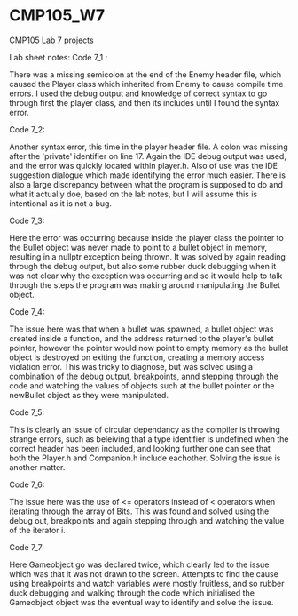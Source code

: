 # CMP105_W7
CMP105 Lab 7 projects

Lab sheet notes:
Code 7_1 :

There was a missing semicolon at the end of the Enemy header file, which caused the Player class which inherited from Enemy to cause compile time errors.
I used the debug output and knowledge of correct syntax to go through first the player class, and then its includes until I found the syntax error.


Code 7_2:

Another syntax error, this time in the player header file. A colon was missing after the 'private' identifier on line 17. Again the IDE debug output was used,
and the error was quickly located within player.h. Also of use was the IDE suggestion dialogue which made identifying the error much easier. There is also a
large discrepancy between what the program is supposed to do and what it actually doe, based on the lab notes, but I will assume this is intentional as it is not 
a bug.


Code 7_3:

Here the error was occurring because inside the player class the pointer to the Bullet object was never made to point to a bullet object in memory, resulting
in a nullptr exception being thrown. It was solved by again reading through the debug output, but also some rubber duck debugging when it was not clear why the 
exception was occurring and so it would help to talk through the steps the program was making around manipulating the Bullet object.


Code 7_4:

The issue here was that when a bullet was spawned, a bullet object was created inside a function, and the address returned to the player's bullet pointer,
however the pointer would now point to empty memory as the bullet object is destroyed on exiting the function, creating a memory access violation error.
This was tricky to diagnose,  but was solved using a combination of the debug output, breakpoints, annd stepping through the code and watching the values
of objects such at the bullet pointer or the newBullet object as they were manipulated.


Code 7_5:

This is clearly an issue of circular dependancy as the compiler is throwing strange errors, such as beleiving that a type identifier is undefined when the 
correct header has been included, and looking further one can see that both the Player.h and Companion.h include eachother. Solving the issue is another matter.


Code 7_6:

The issue here was the use of <= operators instead of < operators when iterating through the array of Bits. This was found and solved using the debug out,
breakpoints and again stepping through and watching the value of the iterator i.


Code 7_7:

Here Gameobject go was declared twice, which clearly led to the issue which was that it was not drawn to the screen. Attempts to find the cause using 
breakpoints and watch variables were mostly fruitless, and so rubber duck debugging and walking through the code which initialised the Gameobject object 
was the eventual way to identify and solve the issue.

